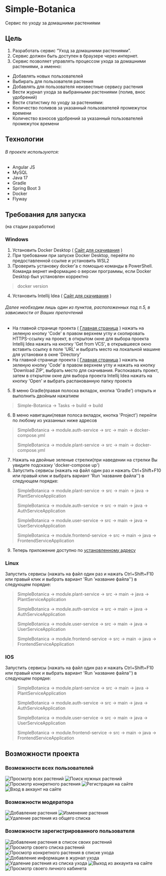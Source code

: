 # Simple-Botanica
Сервис по уходу за домашними растениями
## Цель
1) Разработать сервис “Уход за домашними растениями”.
2) Сервис должен быть доступен в браузере через интернет.
3) Сервис позволяет управлять процессом ухода за домашними растениями, а именно:
* Добавлять новых пользователей
* Выбирать для пользователя растения
* Добавлять для пользователя неизвестные сервису растения
* Вести журнал ухода за выбранными растениями (полив, внос удобрений)
* Вести статистику по уходу за растениями:
* Количество поливов за указанный пользователей промежуток времени
* Количество взносов удобрений за указанный пользователей промежуток времени
## Технологии
###### В проекте используются:
* Angular JS
* MySQL
* Java 17
* Gradle
* Spring Boot 3
* Docker
* Flyway
## Требования для запуска
(на стадии разработки)
### Windows
1) Установить Docker Desktop ( [Сайт для скачивания](https://www.docker.com/products/docker-desktop/) )
2) При требовании при запуске Docker Desktop, перейти по предоставленной ссылке и установить WSL2
3) Проверить установку docker'а с помощью команды в PowerShell. Команда вернет информацию о версии программы, если Docker Desktop был установлен корректно
> docker version
4) Установить Intellij Idea ( [Сайт для скачивания](https://www.jetbrains.com/ru-ru/idea/download/#section=windows) )
###### Далее необходим лишь один из пунктов, расположенных под п.5, в зависимости от Ваших препочтений
* На главной странице проекта ( [Главная страница](https://github.com/AlexeySenkin/Simple-Botanica) ) нажать на зеленую кнопку 'Code' в правом верхнем углу и скопировать HTTPS-ссылку на проект, в открытом окне для выбора проекта Intellij Idea нажать на кнопку 'Get from VCS', в открывшееся окно вставить ссылку в поле 'URL' и выбрать место на локальной машине для установки в окне 'Directory'
* На главной странице проекта ( [Главная страница](https://github.com/AlexeySenkin/Simple-Botanica) ) нажать на зеленую кнопку 'Code' в правом верхнем углу и нажать на кнопку 'Download ZIP', выбрать место для скачивания. Распокавать проект, затем в открытом окне для выбора проекта Intellij Idea нажать на кнопку 'Open' и выбрать распакованную папку проекта 
5) В меню Gradle(правая полоска вкладок, кнопка 'Gradle') открыть и выполнить двойным нажатием
> Simple-Botanica -> Tasks -> build -> build
6) В меню навигации(левая полоса вкладок, кнопка 'Project') перейти по любому из указанных ниже адресов
> SimpleBotanica -> module.auth-service -> src -> main -> docker-compose.yml
>
> SimpleBotanica -> module.plant-service -> src -> main -> docker-compose.yml
7) Нажать на двойные зеленые стрелки(при наведении на стрелки Вы увидите подсказку 'docker-compose up')
8) Запустить сервисы (нажать на файл один раз и нажать Ctrl+Shift+F10 или правый клик и выбрать вариант 'Run 'название файла'') в следующем порядке:
> SimpleBotanica -> module.plant-service -> src -> main -> java -> PlantServiceApplication
>
> SimpleBotanica -> module.auth-service -> src -> main -> java -> AuthServiceApplication
>
> SimpleBotanica -> module.user-service -> src -> main -> java -> UserServiceApplication
>
> SimpleBotanica -> module.frontend-service -> src -> main -> java -> FrontendServiceApplication
9) Теперь приложение доступно по [установленному адресу](http://localhost:3010/simplebotanica.ru/index.html#!/)
### Linux
Запустить сервисы (нажать на файл один раз и нажать Ctrl+Shift+F10 или правый клик и выбрать вариант 'Run 'название файла'') в следующем порядке:
> SimpleBotanica -> module.plant-service -> src -> main -> java -> PlantServiceApplication
>
> SimpleBotanica -> module.auth-service -> src -> main -> java -> AuthServiceApplication
>
> SimpleBotanica -> module.user-service -> src -> main -> java -> UserServiceApplication
>
> SimpleBotanica -> module.frontend-service -> src -> main -> java -> FrontendServiceApplication
### IOS
Запустить сервисы (нажать на файл один раз и нажать Ctrl+Shift+F10 или правый клик и выбрать вариант 'Run 'название файла'') в следующем порядке:
> SimpleBotanica -> module.plant-service -> src -> main -> java -> PlantServiceApplication
>
> SimpleBotanica -> module.auth-service -> src -> main -> java -> AuthServiceApplication
>
> SimpleBotanica -> module.user-service -> src -> main -> java -> UserServiceApplication
>
> SimpleBotanica -> module.frontend-service -> src -> main -> java -> FrontendServiceApplication
## Возможности проекта
### Возможности всех пользователей
![Просмотр всех растений](/ExampleMedia/SimpleBotanicaPlantsViewSample.gif)
![Поиск нужных растений](/ExampleMedia/SimpleBotanicaSearchSample.gif)
![Просмотр конкретного растения](/ExampleMedia/SimpleBotanicaPlantViewSample.gif)
![Регистрация на сайте](/ExampleMedia/SimpleBotanicaRegistrationSample.gif)
![Вход в аккаунт на сайте](/ExampleMedia/SimpleBotanicaLogInSample.gif)
### Возможности модератора
![Добавление растения](/ExampleMedia/SimpleBotanicaAddingPlantSample.gif)
![Изменение растения](/ExampleMedia/SimpleBotanicaRedactingPlantSample.gif)
![Удаление растения из общего списка](/ExampleMedia/SimpleBotanicaDeletingPlantSample.gif)
### Возможности зарегистрированного пользователя
![Добавление растения в список своих растений](/ExampleMedia/SimpleBotanicaAddingPlantToUserSample.gif)
![Просмотр своего списка растений](/ExampleMedia/SimpleBotanicaUserPlantsViewSample.gif)
![Просмотр конкретного растения в списке ухода](/ExampleMedia/SimpleBotanicaUserPlantViewSample.gif)
![Добавление информации в журнал ухода](/ExampleMedia/SimpleBotanicaTakingCareViewSample.gif)
![Удаление растения из списка ухода](/ExampleMedia/SimpleBotanicaDeletingFromCareViewSample.gif)
![Выход из аккаунта на сайте](/ExampleMedia/SimpleBotanicaLogOutSample.gif)
![Просмотр своего личного кабинета](/ExampleMedia/SimpleBotanicaUserProfileViewSample.gif)
